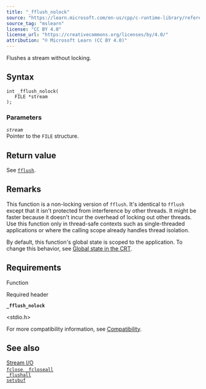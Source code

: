```yaml
---
title: "_fflush_nolock"
source: "https://learn.microsoft.com/en-us/cpp/c-runtime-library/reference/fflush-nolock?view=msvc-170"
source_tag: "mslearn"
license: "CC BY 4.0"
license_url: "https://creativecommons.org/licenses/by/4.0/"
attribution: "© Microsoft Learn (CC BY 4.0)"
---
```

Flushes a stream without locking.

## Syntax

```
int _fflush_nolock(
   FILE *stream
);
```

### Parameters

_`stream`_  
Pointer to the `FILE` structure.

## Return value

See [`fflush`](https://learn.microsoft.com/en-us/cpp/c-runtime-library/reference/fflush?view=msvc-170).

## Remarks

This function is a non-locking version of `fflush`. It's identical to `fflush` except that it isn't protected from interference by other threads. It might be faster because it doesn't incur the overhead of locking out other threads. Use this function only in thread-safe contexts such as single-threaded applications or where the calling scope already handles thread isolation.

By default, this function's global state is scoped to the application. To change this behavior, see [Global state in the CRT](https://learn.microsoft.com/en-us/cpp/c-runtime-library/global-state?view=msvc-170).

## Requirements

Function

Required header

**`_fflush_nolock`**

<stdio.h>

For more compatibility information, see [Compatibility](https://learn.microsoft.com/en-us/cpp/c-runtime-library/compatibility?view=msvc-170).

## See also

[Stream I/O](https://learn.microsoft.com/en-us/cpp/c-runtime-library/stream-i-o?view=msvc-170)  
[`fclose`, `_fcloseall`](https://learn.microsoft.com/en-us/cpp/c-runtime-library/reference/fclose-fcloseall?view=msvc-170)  
[`_flushall`](https://learn.microsoft.com/en-us/cpp/c-runtime-library/reference/flushall?view=msvc-170)  
[`setvbuf`](https://learn.microsoft.com/en-us/cpp/c-runtime-library/reference/setvbuf?view=msvc-170)